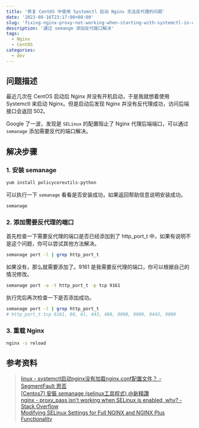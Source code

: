 ```yaml
---
title: '修复 CentOS 中使用 Systemctl 启动 Nginx 无法反代理的问题'
date: '2023-09-16T23:17:00+08:00'
slug: 'fixing-nginx-proxy-not-working-when-starting-with-systemctl-in-centos'
description: '通过 semange 添加反代端口解决'
tags:
  - Nginx
  - CentOS
categories:
  - dev
---
```


## 问题描述
最近几次在 CentOS 启动后 Nginx 并没有开机启动，于是我就想着使用 Systemctl 来启动 Nginx。但是启动后发现 Nginx 并没有反代理成功，访问后端接口会返回 502。

Google 了一波，发现是 `SELinux` 的配置阻止了 Nginx 代理后端端口，可以通过 `semanage` 添加需要反代的端口解决。

## 解决步骤
### 1. 安装 semanage

```bash
yum install policycoreutils-python
```

可以执行一下 `semanage` 看看是否安装成功，如果返回帮助信息说明安装成功。
```bash
semanage
```

### 2. 添加需要反代理的端口
首先检查一下需要反代理的端口是否已经添加到了 http_port_t 中，如果有说明不是这个问题，你可以尝试其他方法解决。
```bash
semanage port -l | grep http_port_t
```

如果没有，那么就需要添加了。9161 是我需要反代理的端口，你可以根据自己的情况修改。
```bash
semanage port -a -t http_port_t -p tcp 9161
```

执行完后再次检查一下是否添加成功。
```bash
semanage port -l | grep http_port_t
# http_port_t tcp 9161, 80, 81, 443, 488, 8008, 8009, 8443, 9000
```

### 3. 重载 Nginx
```bash
nginx -s reload
```

## 参考资料
> [linux - systemctl启动nginx没有加载nginx.conf配置文件？ - SegmentFault 思否](https://segmentfault.com/q/1010000004361013)  
> [\[Centos7\] 安裝 semanage (selinux工具程式) @新精讚](https://n.sfs.tw/content/index/11039)  
> [nginx - proxy_pass isn't working when SELinux is enabled, why? - Stack Overflow](https://stackoverflow.com/a/39737231)  
> [Modifying SELinux Settings for Full NGINX and NGINX Plus Functionality](https://www.nginx.com/blog/using-nginx-plus-with-selinux/#Issue-3:-NGINX-Cannot-Bind-to-Additional-Ports)  